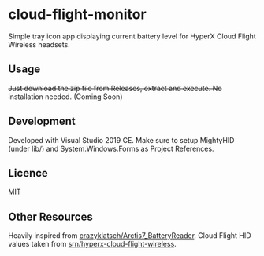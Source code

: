 # cloud-flight-monitor

Simple tray icon app displaying current battery level for HyperX Cloud Flight Wireless headsets.

## Usage

~~Just download the zip file from Releases, extract and execute. No installation needed.~~ (Coming Soon)

## Development

Developed with Visual Studio 2019 CE. Make sure to setup MightyHID (under lib/) and System.Windows.Forms as Project References.

## Licence

MIT

## Other Resources

Heavily inspired from [crazyklatsch/Arctis7_BatteryReader](https://github.com/crazyklatsch/Arctis7_BatteryReader). Cloud Flight HID values taken from [srn/hyperx-cloud-flight-wireless](https://github.com/srn/hyperx-cloud-flight-wireless/).
